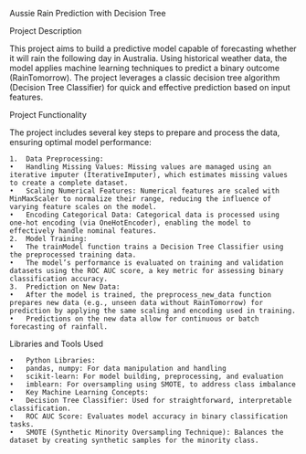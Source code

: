 Aussie Rain Prediction with Decision Tree

Project Description

This project aims to build a predictive model capable of forecasting whether it will rain the following day in Australia. Using historical weather data, the model applies machine learning techniques to predict a binary outcome (RainTomorrow). The project leverages a classic decision tree algorithm (Decision Tree Classifier) for quick and effective prediction based on input features.

Project Functionality

The project includes several key steps to prepare and process the data, ensuring optimal model performance:

	1.	Data Preprocessing:
	•	Handling Missing Values: Missing values are managed using an iterative imputer (IterativeImputer), which estimates missing values to create a complete dataset.
	•	Scaling Numerical Features: Numerical features are scaled with MinMaxScaler to normalize their range, reducing the influence of varying feature scales on the model.
	•	Encoding Categorical Data: Categorical data is processed using one-hot encoding (via OneHotEncoder), enabling the model to effectively handle nominal features.
	2.	Model Training:
	•	The trainModel function trains a Decision Tree Classifier using the preprocessed training data.
	•	The model’s performance is evaluated on training and validation datasets using the ROC AUC score, a key metric for assessing binary classification accuracy.
	3.	Prediction on New Data:
	•	After the model is trained, the preprocess_new_data function prepares new data (e.g., unseen data without RainTomorrow) for prediction by applying the same scaling and encoding used in training.
	•	Predictions on the new data allow for continuous or batch forecasting of rainfall.

Libraries and Tools Used

	•	Python Libraries:
	•	pandas, numpy: For data manipulation and handling
	•	scikit-learn: For model building, preprocessing, and evaluation
	•	imblearn: For oversampling using SMOTE, to address class imbalance
	•	Key Machine Learning Concepts:
	•	Decision Tree Classifier: Used for straightforward, interpretable classification.
	•	ROC AUC Score: Evaluates model accuracy in binary classification tasks.
	•	SMOTE (Synthetic Minority Oversampling Technique): Balances the dataset by creating synthetic samples for the minority class.
